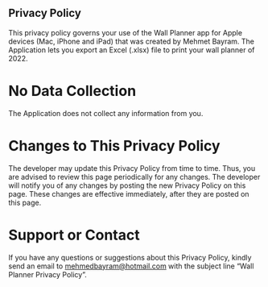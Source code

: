 ## Privacy Policy


This privacy policy governs your use of the Wall Planner app for Apple devices (Mac, iPhone and iPad) that was created by Mehmet Bayram. The Application lets you export an Excel (.xlsx) file to print your wall planner of 2022.

# No Data Collection

The Application does not collect any information from you.

# Changes to This Privacy Policy

The developer may update this Privacy Policy from time to time. Thus, you are advised to review this page periodically for any changes. The developer will notify you of any changes by posting the new Privacy Policy on this page. These changes are effective immediately, after they are posted on this page.

# Support or Contact

If you have any questions or suggestions about this Privacy Policy, kindly send an email to mehmedbayram@hotmail.com with the subject line “Wall Planner Privacy Policy”.

